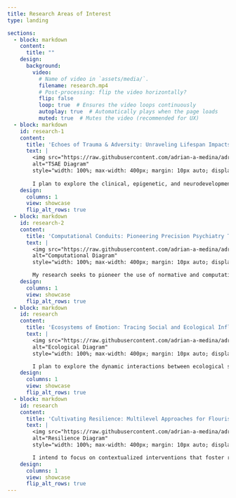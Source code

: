 ```yaml
---
title: Research Areas of Interest
type: landing

sections:
  - block: markdown
    content:
      title: ""
    design:
      background:
        video:
          # Name of video in `assets/media/`.
          filename: research.mp4
          # Post-processing: flip the video horizontally?
          flip: false
          loop: true  # Ensures the video loops continuously
          autoplay: true  # Automatically plays when the page loads
          muted: true  # Mutes the video (recommended for UX)
  - block: markdown
    id: research-1
    content:
      title: 'Echoes of Trauma & Adversity: Unraveling Lifespan Impacts in Neurodevelopment and Epigenetics'
      text: | 
        <img src="https://raw.githubusercontent.com/adrian-a-medina/adrian-a-medina.github.io/main/assets/media/TSAE-Model.svg" 
        alt="TSAE Diagram"
        style="width: 100%; max-width: 400px; margin: 10px auto; display: block;">
      
        I plan to explore the clinical, epigenetic, and neurodevelopmental impacts of adverse and traumatic experiences, focusing on how dimensions of threat, deprivation, and unpredictability influence individuals from perinatal stages through young adulthood. My goal is to investigate the intricate relationships between traumatic/adverse experiences and long-term health outcomes, aiming to unravel the complex interplay of biological, psychological, and social factors that shape mental and physical health. As I prepare to enter a PhD program, my research will seek to illuminate these crucial intersections, contributing to a more comprehensive understanding of how early life stressors impact lifelong health and well-being.
    design:
      columns: 1
      view: showcase
      flip_alt_rows: true
  - block: markdown
    id: research-2
    content:
      title: 'Computational Conduits: Pioneering Precision Psychiatry Through Advanced Modeling'
      text: | 
        <img src="https://raw.githubusercontent.com/adrian-a-medina/adrian-a-medina.github.io/main/assets/media/CP-Model.svg" 
        alt="Computational Diagram"
        style="width: 100%; max-width: 400px; margin: 10px auto; display: block;">

        My research seeks to pioneer the use of normative and computational modeling to revolutionize the field of precision psychiatry. By integrating advanced neuroimaging techniques with behavioral and epigenetic data, I aim to develop refined models that predict individual mental health outcomes with unprecedented accuracy. This approach will not only improve our understanding of psychiatric disorders but also tailor interventions to the unique biological profile of each patient. Through this innovative research, I plan to contribute to the creation of more personalized and effective psychiatric treatments, thereby transforming how mental health care is approached and administered.
    design:
      columns: 1
      view: showcase
      flip_alt_rows: true
  - block: markdown
    id: research
    content:
      title: 'Ecosystems of Emotion: Tracing Social and Ecological Influences on Development'
      text: | 
        <img src="https://raw.githubusercontent.com/adrian-a-medina/adrian-a-medina.github.io/main/assets/media/Eco-Model.svg" 
        alt="Ecological Diagram"
        style="width: 100%; max-width: 400px; margin: 10px auto; display: block;">

        I plan to explore the dynamic interactions between ecological systems and social determinants of health, focusing on how they influence emotional processing mechanisms from perinatal stages through young adulthood. My research will delve into understanding the complex effects of environmental and social factors on emotional health, aiming to identify intervention strategies that effectively mitigate adverse effects and enhance developmental trajectories. This area of study seeks to provide deep insights into how varied ecological and social contexts contribute to emotional wellbeing, paving the way for innovative, targeted approaches that support sustained emotional growth and resilience.
    design:
      columns: 1
      view: showcase
      flip_alt_rows: true
  - block: markdown
    id: research
    content:
      title: 'Cultivating Resilience: Multilevel Approaches for Flourishing in Oppressed Communities'
      text: | 
        <img src="https://raw.githubusercontent.com/adrian-a-medina/adrian-a-medina.github.io/main/assets/media/Res-Model.svg" 
        alt="Resilience Diagram"
        style="width: 100%; max-width: 400px; margin: 10px auto; display: block;">

        I intend to focus on contextualized interventions that foster resilience, thriving, and flourishing among oppressed communities, utilizing strategies that engage at the structural, community, and individual levels. My research will examine the effectiveness of these comprehensive interventions, particularly how they meet the unique challenges faced by these communities to promote sustainable growth and well-being. I am especially interested in exploring the potential of psychoeducation, psychotherapy, & psychedelic therapeutics as transformative tools for personal development and mental health at the individual level. Through my doctoral studies, I aspire to contribute significantly to the development and refinement of interventions that not only address but also transcend the adversities faced by oppressed populations.
    design:
      columns: 1
      view: showcase
      flip_alt_rows: true
---
```

